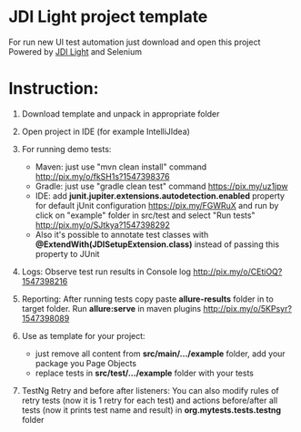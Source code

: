 # JDI Light project template
For run new UI test automation just download and open this project
Powered by [JDI Light](https://github.com/jdi-testing/jdi-light) and Selenium

# Instruction:
1. Download template and unpack in appropriate folder

2. Open project in IDE (for example IntelliJIdea)

3. For running demo tests:
	* Maven: just use "mvn clean install" command http://pix.my/o/fkSH1s?1547398376
    * Gradle: just use "gradle clean test" command https://pix.my/uz1jpw
	* IDE: add **junit.jupiter.extensions.autodetection.enabled** property for default jUnit configuration 
https://pix.my/FGWRuX and run by click on "example" folder in src/test and select "Run tests"
http://pix.my/o/SJtkya?1547398292
	* Also it's possible to annotate test classes with **@ExtendWith(JDISetupExtension.class)**
	instead of passing this property to JUnit

4. Logs: Observe test run results in Console log
http://pix.my/o/CEtiOQ?1547398216

5. Reporting: After running tests copy paste **allure-results** folder in to target folder.
Run **allure:serve** in maven plugins http://pix.my/o/5KPsyr?1547398089

6. Use as template for your project: 
	* just remove all content from **src/main/.../example** folder, add your package you Page Objects
	* replace tests in **src/test/.../example** folder with your tests

7. TestNg Retry and before after listeners: You can also modify rules of retry tests (now it is 1 retry for each test)
and actions before/after all tests (now it prints test name and result) in **org.mytests.tests.testng** folder
